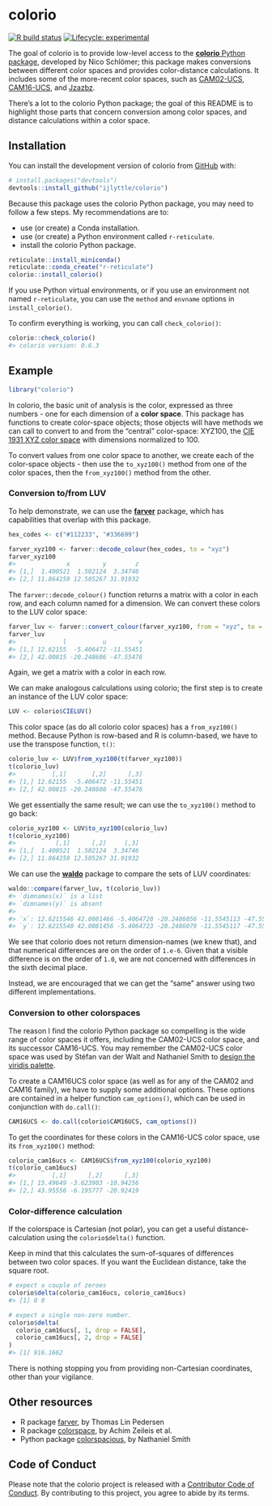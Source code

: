 
<!-- README.md is generated from README.Rmd. Please edit that file -->

# colorio

<!-- badges: start -->

[![R build
status](https://github.com/ijlyttle/colorio/workflows/R-CMD-check/badge.svg)](https://github.com/ijlyttle/colorio/actions)
[![Lifecycle:
experimental](https://img.shields.io/badge/lifecycle-experimental-orange.svg)](https://www.tidyverse.org/lifecycle/#experimental)
<!-- badges: end -->

The goal of colorio is to provide low-level access to the [**colorio**
Python package](https://github.com/nschloe/colorio), developed by Nico
Schlömer; this package makes conversions between different color spaces
and provides color-distance calculations. It includes some of the
more-recent color spaces, such as
[CAM02-UCS](https://en.wikipedia.org/wiki/CIECAM02),
[CAM16-UCS](https://en.wikipedia.org/wiki/Color_appearance_model#CAM16),
and [Jzazbz](https://doi.org/10.1364/OE.25.015131).

There’s a lot to the colorio Python package; the goal of this README is
to highlight those parts that concern conversion among color spaces, and
distance calculations within a color space.

## Installation

You can install the development version of colorio from
[GitHub](https://github.com/) with:

``` r
# install.packages("devtools")
devtools::install_github("ijlyttle/colorio")
```

Because this package uses the colorio Python package, you may need to
follow a few steps. My recommendations are to:

  - use (or create) a Conda installation.
  - use (or create) a Python environment called `r-reticulate`.
  - install the colorio Python package.

<!-- end list -->

``` r
reticulate::install_miniconda()
reticulate::conda_create("r-reticulate")
colorio::install_colorio()
```

If you use Python virtual environments, or if you use an environment not
named `r-reticulate`, you can use the `method` and `envname` options in
`install_colorio()`.

To confirm everything is working, you can call `check_colorio()`:

``` r
colorio::check_colorio()
#> colorio version: 0.6.3
```

## Example

``` r
library("colorio")
```

In colorio, the basic unit of analysis is the color, expressed as three
numbers - one for each dimension of a **color space**. This package has
functions to create color-space objects; those objects will have methods
we can call to convert to and from the “central” color-space: XYZ100,
the [CIE 1931 XYZ color
space](https://en.wikipedia.org/wiki/CIE_1931_color_space) with
dimensions normalized to 100.

To convert values from one color space to another, we create each of the
color-space objects - then use the `to_xyz100()` method from one of the
color spaces, then the `from_xyz100()` method from the other.

### Conversion to/from LUV

To help demonstrate, we can use the
[**farver**](https://farver.data-imaginist.com/) package, which has
capabilities that overlap with this package.

``` r
hex_codes <- c("#112233", "#336699")

farver_xyz100 <- farver::decode_colour(hex_codes, to = "xyz")
farver_xyz100
#>              x         y        z
#> [1,]  1.400521  1.502124  3.34746
#> [2,] 11.864259 12.505267 31.91932
```

The `farver::decode_colour()` function returns a matrix with a color in
each row, and each column named for a dimension. We can convert these
colors to the LUV color space:

``` r
farver_luv <- farver::convert_colour(farver_xyz100, from = "xyz", to = "luv")
farver_luv
#>             l          u         v
#> [1,] 12.62155  -5.406472 -11.55451
#> [2,] 42.00815 -20.248606 -47.55476
```

Again, we get a matrix with a color in each row.

We can make analogous calculations using colorio; the first step is to
create an instance of the LUV color space:

``` r
LUV <- colorio$CIELUV()
```

This color space (as do all colorio color spaces) has a `from_xyz100()`
method. Because Python is row-based and R is column-based, we have to
use the transpose function, `t()`:

``` r
colorio_luv <- LUV$from_xyz100(t(farver_xyz100))
t(colorio_luv)
#>          [,1]       [,2]      [,3]
#> [1,] 12.62155  -5.406472 -11.55451
#> [2,] 42.00815 -20.248608 -47.55476
```

We get essentially the same result; we can use the `to_xyz100()` method
to go back:

``` r
colorio_xyz100 <- LUV$to_xyz100(colorio_luv)
t(colorio_xyz100)
#>           [,1]      [,2]     [,3]
#> [1,]  1.400521  1.502124  3.34746
#> [2,] 11.864259 12.505267 31.91932
```

We can use the [**waldo**](https://waldo.r-lib.org/) package to compare
the sets of LUV coordinates:

``` r
waldo::compare(farver_luv, t(colorio_luv))
#> `dimnames(x)` is a list
#> `dimnames(y)` is absent
#> 
#> `x`: 12.6215546 42.0081466 -5.4064720 -20.2486056 -11.5545113 -47.5547572
#> `y`: 12.6215540 42.0081456 -5.4064723 -20.2486079 -11.5545117 -47.5547584
```

We see that colorio does not return dimension-names (we knew that), and
that numerical differences are on the order of `1.e-6`. Given that a
visible difference is on the order of `1.0`, we are not concerned with
differences in the sixth decimal place.

Instead, we are encouraged that we can get the “same” answer using two
different implementations.

### Conversion to other colorspaces

The reason I find the colorio Python package so compelling is the wide
range of color spaces it offers, including the CAM02-UCS color space,
and its successor CAM16-UCS. You may remember the CAM02-UCS color space
was used by Stéfan van der Walt and Nathaniel Smith to [design the
viridis palette](https://www.youtube.com/watch?v=xAoljeRJ3lU).

To create a CAM16UCS color space (as well as for any of the CAM02 and
CAM16 family), we have to supply some additional options. These options
are contained in a helper function `cam_options()`, which can be used in
conjunction with `do.call()`:

``` r
CAM16UCS <- do.call(colorio$CAM16UCS, cam_options())
```

To get the coordinates for these colors in the CAM16-UCS color space,
use its `from_xyz100()` method:

``` r
colorio_cam16ucs <- CAM16UCS$from_xyz100(colorio_xyz100)
t(colorio_cam16ucs)
#>          [,1]      [,2]      [,3]
#> [1,] 15.49649 -3.623903 -10.94256
#> [2,] 43.95556 -6.195777 -20.92419
```

### Color-difference calculation

If the colorspace is Cartesian (not polar), you can get a useful
distance-calculation using the `colorio$delta()` function.

Keep in mind that this calculates the sum-of-squares of differences
between two color spaces. If you want the Euclidean distance, take the
square root.

``` r
# expect a couple of zeroes
colorio$delta(colorio_cam16ucs, colorio_cam16ucs)
#> [1] 0 0

# expect a single non-zero number.
colorio$delta(
  colorio_cam16ucs[, 1, drop = FALSE], 
  colorio_cam16ucs[, 2, drop = FALSE]
)
#> [1] 916.1662
```

There is nothing stopping you from providing non-Cartesian coordinates,
other than your vigilance.

## Other resources

  - R package [farver](https://farver.data-imaginist.com/), by Thomas
    Lin Pedersen
  - R package [colorspace](http://hclwizard.org/r-colorspace/), by Achim
    Zeileis et al.
  - Python package
    [colorspacious](https://github.com/njsmith/colorspacious), by
    Nathaniel Smith

## Code of Conduct

Please note that the colorio project is released with a [Contributor
Code of
Conduct](https://contributor-covenant.org/version/2/0/CODE_OF_CONDUCT.html).
By contributing to this project, you agree to abide by its terms.
